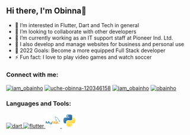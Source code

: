 ## Hi there, I'm Obinna👋 

- 👀 I’m interested in Flutter, Dart and Tech in general
- 👯 I’m looking to collaborate with other developers
- 🌱 I’m currently working as an IT support staff at Pioneer Ind. Ltd.
- 💞️ I also develop and manage websites for business and personal use
- 🥅 2022 Goals: Become a more equipped Full Stack developer
- ⚡ Fun fact: I love to play video games and watch soccer

<h3 align="left">Connect with me:</h3>
<p align="left">
<a href="https://twitter.com/iam_obainho" target="blank"><img align="center" src="https://raw.githubusercontent.com/rahuldkjain/github-profile-readme-generator/master/src/images/icons/Social/twitter.svg" alt="iam_obainho" height="30" width="40" /></a>
<a href="https://linkedin.com/in/uche-obinna-120346158" target="blank"><img align="center" src="https://raw.githubusercontent.com/rahuldkjain/github-profile-readme-generator/master/src/images/icons/Social/linked-in-alt.svg" alt="uche-obinna-120346158" height="30" width="40" /></a>
<a href="https://instagram.com/iam_obainho" target="blank"><img align="center" src="https://raw.githubusercontent.com/rahuldkjain/github-profile-readme-generator/master/src/images/icons/Social/instagram.svg" alt="iam_obainho" height="30" width="40" /></a>
<a href="https://dribbble.com/obainho" target="blank"><img align="center" src="https://raw.githubusercontent.com/rahuldkjain/github-profile-readme-generator/master/src/images/icons/Social/dribbble.svg" alt="obainho" height="30" width="40" /></a>
</p>

<h3 align="left">Languages and Tools:</h3>
<p align="left"> <a href="https://dart.dev" target="_blank" rel="noreferrer"> <img src="https://www.vectorlogo.zone/logos/dartlang/dartlang-icon.svg" alt="dart" width="40" height="40"/> </a> <a href="https://flutter.dev" target="_blank" rel="noreferrer"> <img src="https://www.vectorlogo.zone/logos/flutterio/flutterio-icon.svg" alt="flutter" width="40" height="40"/> </a> <a href="https://www.mysql.com/" target="_blank" rel="noreferrer"> <img src="https://raw.githubusercontent.com/devicons/devicon/master/icons/mysql/mysql-original-wordmark.svg" alt="mysql" width="40" height="40"/> </a> <a href="https://www.python.org" target="_blank" rel="noreferrer"> <img src="https://raw.githubusercontent.com/devicons/devicon/master/icons/python/python-original.svg" alt="python" width="40" height="40"/> </a> </p>
